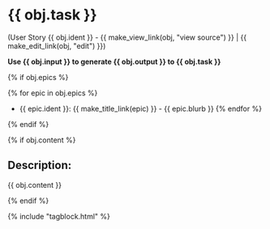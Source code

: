 # {{ obj.task }}
(User Story {{ obj.ident }} - {{ make_view_link(obj, "view source") }} | {{ make_edit_link(obj, "edit") }})

**Use {{ obj.input }} to generate {{ obj.output }} to {{ obj.task }}**

{% if obj.epics %}

{% for epic in obj.epics %}
* {{ epic.ident }}: {{ make_title_link(epic) }} - {{ epic.blurb }}
{% endfor %}

{% endif %}


{% if obj.content %}
## Description:

{{ obj.content }}

{% endif %}

{% include "tagblock.html" %}
